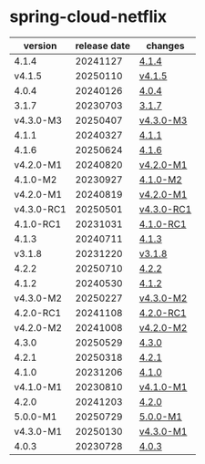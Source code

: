 # spring-cloud-netflix	


|version|release date|changes|
|---|---|---|
|4.1.4|20241127|[4.1.4](./4.1.4-20241127.md)|
|v4.1.5|20250110|[v4.1.5](./v4.1.5-20250110.md)|
|4.0.4|20240126|[4.0.4](./4.0.4-20240126.md)|
|3.1.7|20230703|[3.1.7](./3.1.7-20230703.md)|
|v4.3.0-M3|20250407|[v4.3.0-M3](./v4.3.0-M3-20250407.md)|
|4.1.1|20240327|[4.1.1](./4.1.1-20240327.md)|
|4.1.6|20250624|[4.1.6](./4.1.6-20250624.md)|
|v4.2.0-M1|20240820|[v4.2.0-M1](./v4.2.0-M1-20240820.md)|
|4.1.0-M2|20230927|[4.1.0-M2](./4.1.0-M2-20230927.md)|
|v4.2.0-M1|20240819|[v4.2.0-M1](./v4.2.0-M1-20240819.md)|
|v4.3.0-RC1|20250501|[v4.3.0-RC1](./v4.3.0-RC1-20250501.md)|
|4.1.0-RC1|20231031|[4.1.0-RC1](./4.1.0-RC1-20231031.md)|
|4.1.3|20240711|[4.1.3](./4.1.3-20240711.md)|
|v3.1.8|20231220|[v3.1.8](./v3.1.8-20231220.md)|
|4.2.2|20250710|[4.2.2](./4.2.2-20250710.md)|
|4.1.2|20240530|[4.1.2](./4.1.2-20240530.md)|
|v4.3.0-M2|20250227|[v4.3.0-M2](./v4.3.0-M2-20250227.md)|
|4.2.0-RC1|20241108|[4.2.0-RC1](./4.2.0-RC1-20241108.md)|
|v4.2.0-M2|20241008|[v4.2.0-M2](./v4.2.0-M2-20241008.md)|
|4.3.0|20250529|[4.3.0](./4.3.0-20250529.md)|
|4.2.1|20250318|[4.2.1](./4.2.1-20250318.md)|
|4.1.0|20231206|[4.1.0](./4.1.0-20231206.md)|
|v4.1.0-M1|20230810|[v4.1.0-M1](./v4.1.0-M1-20230810.md)|
|4.2.0|20241203|[4.2.0](./4.2.0-20241203.md)|
|5.0.0-M1|20250729|[5.0.0-M1](./5.0.0-M1-20250729.md)|
|v4.3.0-M1|20250130|[v4.3.0-M1](./v4.3.0-M1-20250130.md)|
|4.0.3|20230728|[4.0.3](./4.0.3-20230728.md)|
